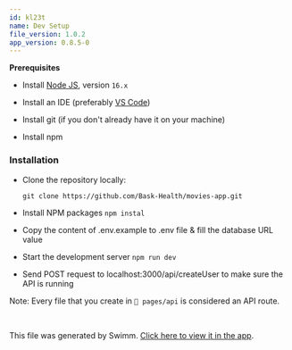 ```yaml
---
id: kl23t
name: Dev Setup
file_version: 1.0.2
app_version: 0.8.5-0
---
```


**Prerequisites**

*   Install [Node JS](https://nodejs.org/en/download/), version `16.x`
    
*   Install an IDE (preferably [VS Code](https://code.visualstudio.com/))
    
*   Install git (if you don't already have it on your machine)
    
*   Install npm
    

### **Installation**

*   Clone the repository locally:
    
    ```
    git clone https://github.com/Bask-Health/movies-app.git
    ```
    
*   Install NPM packages `npm instal`
    
*   Copy the content of .env.example to .env file & fill the database URL value
    
*   Start the development server `npm run dev`
    
*   Send POST request to localhost:3000/api/createUser to make sure the API is running  
    

Note: Every file that you create in `📄 pages/api` is considered an API route.

<br/>

This file was generated by Swimm. [Click here to view it in the app](https://app.swimm.io/repos/Z2l0aHViJTNBJTNBcGFzc3dvcmQtcG9saWN5JTNBJTNBQmFzay1IZWFsdGg=/docs/kl23t).